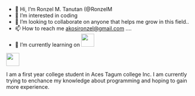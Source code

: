 - 👋 Hi, I’m Ronzel M. Tanutan (@RonzelM 
- 👀 I’m interested in coding
- 💞️ I’m looking to collaborate on anyone that helps me grow in this field..
- 📫 How to reach me akosironzel@gmail.com ....
- 🌱 I’m currently learning on <img src="https://www.vectorlogo.zone/logos/w3_html5/w3_html5-icon.svg" width="35">
<img src="https://www.vectorlogo.zone/logos/java/java-icon.svg" width="35">



I am a first year college student in Aces Tagum college Inc. I am currently trying to enchance my knowledge about programming and hoping to gain more experience.
